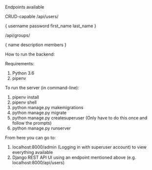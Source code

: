 Endpoints available

CRUD-capable
/api/users/

{
    username
    password
    first_name
    last_name
}

/api/groups/

{
    name
    description
    members
}

How to run the backend:

Requirements:
1. Python 3.6
2. pipenv

To run the server (in command-line):
1. pipenv install
2. pipenv shell
3. python manage.py makemigrations
4. python manage.py migrate
5. python manage.py createsuperuser (Only have to do this once and follow the prompts)
6. python manage.py runserver

From here you can go to:
1. localhost:8000/admin (Logging in with superuser account) to view everything available
2. Django REST API UI using an endpoint mentioned above (e.g. localhost:8000/api/users)